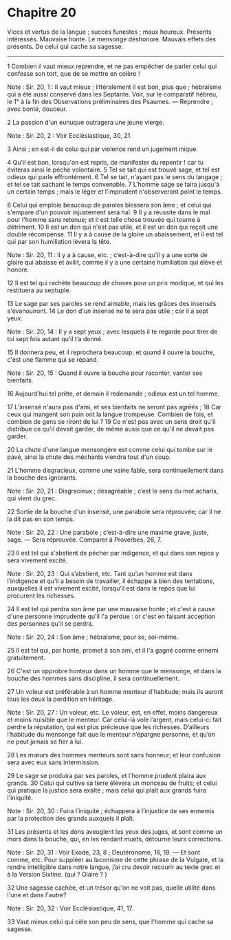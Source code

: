 # Chapitre 20

Vices et vertus de la langue ; succès funestes ; maux heureux.
Présents intéressés.
Mauvaise honte.
Le mensonge déshonore.
Mauvais effets des présents.
De celui qui cache sa sagesse.

***

1 Combien il vaut mieux reprendre, et ne pas empêcher de parler celui qui confesse son tort, que de se mettre en colère !

<span class="bible-note">Note : </span> Sir. 20, 1 : Il vaut mieux ; littéralement il est bon, plus que ; hébraïsme qui a été aussi conservé dans les Septante. Voir, sur le comparatif hébreu, le 1° à la fin des Observations préliminaires des Psaumes. ― Reprendre ; avec bonté, douceur.

2 La passion d'un eunuque outragera une jeune vierge.

<span class="bible-note">Note : </span> Sir. 20, 2 : Voir Ecclésiastique, 30, 21.

3 Ainsi ; en est-il de celui qui par violence rend un jugement inique.


4 Qu'il est bon, lorsqu'on est repris, de manifester du repentir ! car tu éviteras ainsi le péché volontaire. 5 Tel se tait qui est trouvé sage, et tel est odieux qui parle effrontément. 6 Tel se tait, n'ayant pas le sens du langage ; et tel se tait sachant le temps convenable. 7 L'homme sage se taira jusqu'à un certain temps ; mais le léger et l'imprudent n'observeront point le temps.


8 Celui qui emploie beaucoup de paroles blessera son âme ; et celui qui s'empare d'un pouvoir injustement sera haï. 9 Il y a réussite dans le mal pour l'homme sans retenue; et il est telle chose trouvée qui tourne à détriment. 10 Il est un don qui n'est pas utile, et il est un don qui reçoit une double récompense. 11 Il y a à cause de la gloire un abaissement, et il est tel qui par son humiliation lèvera la tête.

<span class="bible-note">Note : </span> Sir. 20, 11 : Il y a à cause, etc. ; c’est-à-dire qu’il y a une sorte de gloire qui abaisse et avilit, comme il y a une certaine humiliation qui élève et honore.

12 Il est tel qui rachète beaucoup de choses pour un prix modique, et qui les restituera au septuple.


13 Le sage par ses paroles se rend aimable, mais les grâces des insensés s'évanouiront. 14 Le don d'un insensé ne te sera pas utile ; car il a sept yeux.

<span class="bible-note">Note : </span> Sir. 20, 14 : Il y a sept yeux ; avec lesquels il te regarde pour tirer de toi sept fois autant qu’il t’a donné.

15 Il donnera peu, et il reprochera beaucoup; et quand il ouvre la bouche, c'est une flamme qui se répand.

<span class="bible-note">Note : </span> Sir. 20, 15 : Quand il ouvre la bouche pour raconter, vanter ses bienfaits.

16 Aujourd'hui tel prête, et demain il redemande ; odieux est un tel homme.


17 L'insensé n'aura pas d'ami, et ses bienfaits ne seront pas agréés ; 18 Car ceux qui mangent son pain ont la langue trompeuse. Combien de fois, et combien de gens se riront de lui ? 19 Ce n'est pas avec un sens droit qu'il distribue ce qu'il devait garder, de même aussi que ce qu'il ne devait pas garder.


20 La chute d'une langue mensongère est comme celui qui tombe sur le pavé, ainsi la chute des méchants viendra tout d'un coup.


21 L'homme disgracieux, comme une vaine fable, sera continuellement dans la bouche des ignorants.

<span class="bible-note">Note : </span> Sir. 20, 21 : Disgracieux ; désagréable ; c’est le sens du mot acharis, qui vient du grec.


22 Sortie de la bouche d'un insensé, une parabole sera réprouvée; car il ne la dit pas en son temps.

<span class="bible-note">Note : </span> Sir. 20, 22 : Une parabole ; c’est-à-dire une maxime grave, juste, sage. ― Sera réprouvée. Comparer à Proverbes, 26, 7.


23 Il est tel qui s'abstient de pécher par indigence, et qui dans son repos y sera vivement excité.

<span class="bible-note">Note : </span> Sir. 20, 23 : Qui s’abstient, etc. Tant qu’un homme est dans l’indigence et qu’il a besoin de travailler, il échappe à bien des tentations, auxquelles il est vivement excité, lorsqu’il est dans le repos que lui procurent les richesses.

24 Il est tel qui perdra son âme par une mauvaise honte ; et c'est à cause d'une personne imprudente qu'il l'a perdue : or c'est en faisant acception des personnes qu'il se perdra.

<span class="bible-note">Note : </span> Sir. 20, 24 : Son âme ; hébraïsme, pour se, soi-même.

25 Il est tel qui, par honte, promet à son ami, et il l'a gagné comme ennemi gratuitement.


26 C'est un opprobre honteux dans un homme que le mensonge, et dans la bouche des hommes sans discipline, il sera continuellement.


27 Un voleur est préférable à un homme menteur d'habitude; mais ils auront tous les deux la perdition en héritage.

<span class="bible-note">Note : </span> Sir. 20, 27 : Un voleur, etc. Le voleur, est, en effet, moins dangereux et moins nuisible que le menteur. Car celui-là vole l’argent, mais celui-ci fait perdre la réputation, qui est plus précieuse que les richesses. D’ailleurs l’habitude du mensonge fait que le menteur n’épargne personne, et qu’on ne peut jamais se fier à lui.


28 Les mœurs des hommes menteurs sont sans honneur; et leur confusion sera avec eux sans intermission.


29 Le sage se produira par ses paroles, et l'homme prudent plaira aux grands. 30 Celui qui cultive sa terre élèvera un monceau de fruits; et celui qui pratique la justice sera exalté ; mais celui qui plaît aux grands fuira l'iniquité.

<span class="bible-note">Note : </span> Sir. 20, 30 : Fuira l’iniquité ; échappera à l’injustice de ses ennemis par la protection des grands auxquels il plaît.

31 Les présents et les dons aveuglent les yeux des juges, et sont comme un mors dans la bouche, qui, en les rendant muets, détourne leurs corrections.

<span class="bible-note">Note : </span> Sir. 20, 31 : Voir Exode, 23, 8 ; Deutéronome, 16, 19. ― Et sont comme, etc. Pour suppléer au laconisme de cette phrase de la Vulgate, et la rendre intelligible dans notre langue, j’ai cru devoir recourir au texte grec et à la Version Sixtine. (qui ? Glaire ? )

32 Une sagesse cachée, et un trésor qu'on ne voit pas, quelle utilité dans l'une et dans l'autre?

<span class="bible-note">Note : </span> Sir. 20, 32 : Voir Ecclésiastique, 41, 17.

33 Vaut mieux celui qui cèle son peu de sens, que l'homme qui cache sa sagesse.

